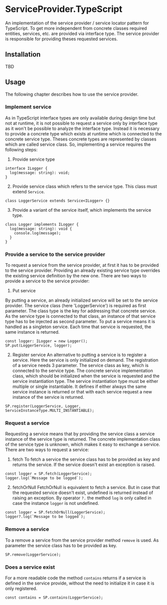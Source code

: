 # ServiceProvider.TypeScript
An implementation of the service provider / service locator pattern for TypeScript. 
To get more independent from concrete classes required entities, services, etc. are provided via interface type.
The service provider is responsible for providing theses requested services.

## Installation
TBD

## Usage
The following chapter describes how to use the service provider.

### Implement service
As in TypeScript interface types are only available during design time but not at runtime, it is not possible to request a service only by interface type as it won't be possible to analyze the interface type.
Instead it is necessary to provide a concrete type which exists at runtime which is connected to the concrete service type. Theses concrete types are represented by classes which are called service class.
So, implementing a service requires the following steps:

1. Provide service type
```
interface ILogger {
  log(message: string): void;
}
```

2. Provide service class which refers to the service type. This class must extend `Service`.
```
class LoggerService extends Service<ILogger> {}
```

3. Provide a variant of the service itself, which implements the service type.
```
class Logger implements ILogger {
  log(message: string): void {
    console.log(message);
  }
}
```

### Provide a service to the service provider
To request a service from the service provider, at first it has to be provided to the service provider.
Providing an already existing service type overrides the existing service definition by the new one.
There are two ways to provide a service to the service provider:

1. Put service

By putting a service, an already initialized service will be set to the service provider. The service class (here 'LoggerService') is required as first parameter. The class type is the key for addressing that concrete service. As the service type is connected to that class, an instance of that service type has to be injected as second parameter.
To put a service means it is handled as a singleton service. Each time that service is requested, the same instance is returned.
```
const logger: ILogger = new Logger();
SP.put(LoggerService, logger);
```

2. Register service
An alternative to putting a service is to register a service. Here the service is only initialized on demand.
The registration of a service needs 3 parameter. The service class as key, which is connected to the service type. The concrete service implementation class, which should be initialized when the service is requested and the service instantiation type. The service instantiation type must be either multiple or single instantiable.
It defines if either always the same service instance is returned or that with each service request a new instance of the service is returned.
```
SP.register(LoggerService, Logger, ServiceInstanceType.MULTI_INSTANTIABLE);
```

### Request a service
Requesting a service means that by providing the service class a service instance of the service type is returned. The concrete implementation class of the service type is unknown, which makes it easy to exchange a service.
There are two ways to request a service:

1. fetch
To fetch a service the service class has to be provided as key and returns the service. If the service doesn't exist an exception is raised.
```
const logger = SP.fetch(LoggerService);
logger.log(`Message to be logged`);
```

2. fetchOrNull
FetchOrNull is equivalent to fetch a service. But in case that the requested service doesn't exist, undefined is returned instead of raising an exception.
By operator `?.` the method `log` is only called in case the instance `logger` is not undefined.
```
const logger = SP.fetchOrNull(LoggerService);
logger?.log(`Message to be logged`);
```

### Remove a service
To a remove a service from the service provider method `remove` is used. As parameter the service class has to be provided as key.
```
SP.remove(LoggerService);
```

### Does a service exist
For a more readable code the method `contains` returns if a service is defined in the service provide, without the need to initialize it in case it is only registered.
```
const contains = SP.contains(LoggerService);
```
